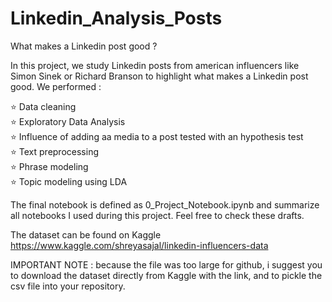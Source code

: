 # Linkedin_Analysis_Posts

What makes a Linkedin post good ?

In this project, we study Linkedin posts from american influencers like Simon Sinek or Richard Branson to highlight what makes a Linkedin post good. 
We performed :

⭐ Data cleaning   
⭐ Exploratory Data Analysis   
⭐ Influence of adding aa media to a post tested with an hypothesis test  
⭐ Text preprocessing  
⭐ Phrase modeling  
⭐ Topic modeling using LDA  

The final notebook is defined as 0_Project_Notebook.ipynb and summarize all notebooks I used during this project. Feel free to check these drafts.

The dataset can be found on Kaggle 
https://www.kaggle.com/shreyasajal/linkedin-influencers-data

IMPORTANT NOTE : 
because the file was too large for github, i suggest you to download the dataset directly from Kaggle with the link, and to pickle the csv file into your repository.

